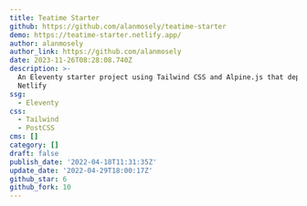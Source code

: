 ```yaml
---
title: Teatime Starter
github: https://github.com/alanmosely/teatime-starter
demo: https://teatime-starter.netlify.app/
author: alanmosely
author_link: https://github.com/alanmosely
date: 2023-11-26T08:28:08.740Z
description: >-
  An Eleventy starter project using Tailwind CSS and Alpine.js that deploys to
  Netlify
ssg:
  - Eleventy
css:
  - Tailwind
  - PostCSS
cms: []
category: []
draft: false
publish_date: '2022-04-18T11:31:35Z'
update_date: '2022-04-29T18:00:17Z'
github_star: 6
github_fork: 10
---
```

